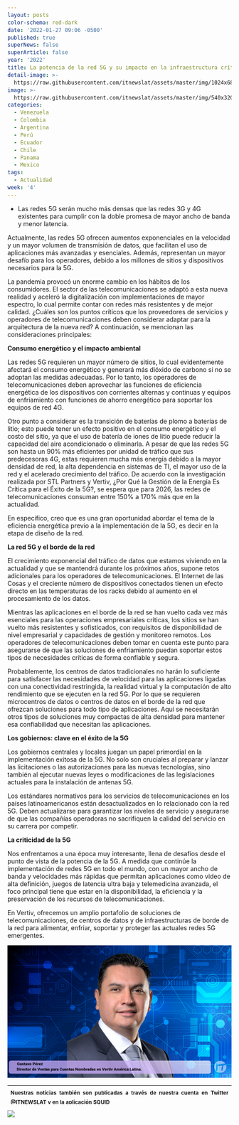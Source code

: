 ```yaml
---
layout: posts
color-schema: red-dark
date: '2022-01-27 09:06 -0500'
published: true
superNews: false
superArticle: false
year: '2022'
title: La potencia de la red 5G y su impacto en la infraestructura crítica
detail-image: >-
  https://raw.githubusercontent.com/itnewslat/assets/master/img/1024x680/Gustavo-Perez-g.jpg
image: >-
  https://raw.githubusercontent.com/itnewslat/assets/master/img/540x320/Gustavo-Perez-p.jpg
categories:
  - Venezuela
  - Colombia
  - Argentina
  - Perú
  - Ecuador
  - Chile
  - Panama
  - Mexico
tags:
  - Actualidad
week: '4'
---
```

- Las redes 5G serán mucho más densas que las redes 3G y 4G existentes para cumplir con la doble promesa de mayor ancho de banda y menor latencia.

Actualmente, las redes 5G ofrecen aumentos exponenciales en la velocidad y un mayor volumen de transmisión de datos, que facilitan el uso de aplicaciones más avanzadas y esenciales. Además, representan un mayor desafío para los operadores, debido a los millones de sitios y dispositivos necesarios para la 5G.

La pandemia provocó un enorme cambio en los hábitos de los consumidores. El sector de las telecomunicaciones se adaptó a esta nueva realidad y aceleró la digitalización con implementaciones de mayor espectro, lo cual permite contar con redes más resistentes y de mejor calidad.
¿Cuáles son los puntos críticos que los proveedores de servicios y operadores de telecomunicaciones deben considerar adaptar para la arquitectura de la nueva red? A continuación, se mencionan las consideraciones principales:

**Consumo energético y el impacto ambiental**

Las redes 5G requieren un mayor número de sitios, lo cual evidentemente afectará el consumo energético y generará más dióxido de carbono si no se adoptan las medidas adecuadas. Por lo tanto, los operadores de telecomunicaciones deben aprovechar las funciones de eficiencia energética de los dispositivos con corrientes alternas y continuas y equipos de enfriamiento con funciones de ahorro energético para soportar los equipos de red 4G.

Otro punto a considerar es la transición de baterías de plomo a baterías de litio; esto puede tener un efecto positivo en el consumo energético y el costo del sitio, ya que el uso de batería de iones de litio puede reducir la capacidad del aire acondicionado o eliminarla. A pesar de que las redes 5G son hasta un 90% más eficientes por unidad de tráfico que sus predecesoras 4G, estas requieren mucha más energía debido a la mayor densidad de red, la alta dependencia en sistemas de TI, el mayor uso de la red y el acelerado crecimiento del tráfico. De acuerdo con la investigación realizada por STL Partners y Vertiv, ¿Por Qué la Gestión de la Energía Es Crítica para el Éxito de la 5G?, se espera que para 2026, las redes de telecomunicaciones consuman entre 150% a 170% más que en la actualidad.

En específico, creo que es una gran oportunidad abordar el tema de la eficiencia energética previo a la implementación de la 5G, es decir en la etapa de diseño de la red.

**La red 5G y el borde de la red**

El crecimiento exponencial del tráfico de datos que estamos viviendo en la actualidad y que se mantendrá durante los próximos años, supone retos adicionales para los operadores de telecomunicaciones. El Internet de las Cosas y el creciente número de dispositivos conectados tienen un efecto directo en las temperaturas de los racks debido al aumento en el procesamiento de los datos.

Mientras las aplicaciones en el borde de la red se han vuelto cada vez más esenciales para las operaciones empresariales críticas, los sitios se han vuelto más resistentes y sofisticados, con requisitos de disponibilidad de nivel empresarial y capacidades de gestión y monitoreo remotos. Los operadores de telecomunicaciones deben tomar en cuenta este punto para asegurarse de que las soluciones de enfriamiento puedan soportar estos tipos de necesidades críticas de forma confiable y segura.

Probablemente, los centros de datos tradicionales no harán lo suficiente para satisfacer las necesidades de velocidad para las aplicaciones ligadas con una conectividad restringida, la realidad virtual y la computación de alto rendimiento que se ejecuten en la red 5G. Por lo que se requieren microcentros de datos o centros de datos en el borde de la red que ofrezcan soluciones para todo tipo de aplicaciones. Aquí se necesitarán otros tipos de soluciones muy compactas de alta densidad para mantener esa confiabilidad que necesitan las aplicaciones.

**Los gobiernos: clave en el éxito de la 5G**

Los gobiernos centrales y locales juegan un papel primordial en la implementación exitosa de la 5G. No solo son cruciales al preparar y lanzar las licitaciones o las autorizaciones para las nuevas tecnologías, sino también al ejecutar nuevas leyes o modificaciones de las legislaciones actuales para la instalación de antenas 5G.

Los estándares normativos para los servicios de telecomunicaciones en los países latinoamericanos están desactualizados en lo relacionado con la red 5G. Deben actualizarse para garantizar los niveles de servicio y asegurarse de que las compañías operadoras no sacrifiquen la calidad del servicio en su carrera por competir.

**La criticidad de la 5G**

Nos enfrentamos a una época muy interesante, llena de desafíos desde el punto de vista de la potencia de la 5G. A medida que continúe la implementación de redes 5G en todo el mundo, con un mayor ancho de banda y velocidades más rápidas que permitan aplicaciones como video de alta definición, juegos de latencia ultra baja y telemedicina avanzada, el foco principal tiene que estar en la disponibilidad, la eficiencia y la preservación de los recursos de telecomunicaciones.

En Vertiv, ofrecemos un amplio portafolio de soluciones de telecomunicaciones, de centros de datos y de infraestructuras de borde de la red para alimentar, enfriar, soportar y proteger las actuales redes 5G emergentes.

![](https://raw.githubusercontent.com/itnewslat/assets/master/img/540x320/Gustavo-Perez-p.jpg)

<table style="height: 42px;" width="569">
<tbody>
<tr>
<td style="text-align: justify;"><sub><strong>Nuestras noticias también son publicadas a través de nuestra cuenta en Twitter <a href="https://twitter.com/itnewslat?lang=es">@ITNEWSLAT</a> y en la aplicación <a href="https://squidapp.co/en/">SQUID</a></strong></sub></td>
</tr>
</tbody>
</table>

<img src="https://tracker.metricool.com/c3po.jpg?hash=56f88a41e39ab42c063cc51676587a04"/>
